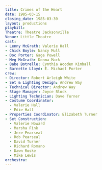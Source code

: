 ```yaml
---
title: Crimes of the Heart
date: 1985-03-15
closing_date: 1985-03-30
layout: productions
playbill:
Theatre: Theatre Jacksonville
Venue: Little Theatre
cast:
- Lenny McGrath: Valerie Hall
- Chick Boyle: Nancy Mull
- Doc Porter: Gage Powell
- Meg McGrath: Donna Mack
- Babe Botrelle: Cynthia Wooden Kimball
- Barnette Lloyd: E. Michael Porter
crew:
- Director: Robert Arleigh White
- Set & Lighting Design: Andrew Way
- Technical Director: Andrew Way
- Stage Manager: Joyce Block
- Lighting Technician: Dave Turner
- Costume Coordinator:
  - Valerie Hall
  - Edie Hall
- Properties Coordinator: Elizabeth Turner
- Set Construction:
  - Valerie Howard
  - Marsha Fink
  - Jere Pearseal
  - Rob Pearseal
  - David Turner
  - Richard Romano
  - Dawn Roske
  - Mike Lewis
orchestra:
---
```


